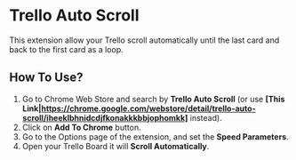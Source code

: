 # Trello Auto Scroll

This extension allow your Trello scroll automatically until the last card and back to the first card as a loop.

## How To Use?

1. Go to Chrome Web Store and search by **Trello Auto Scroll** (or use **[This Link|https://chrome.google.com/webstore/detail/trello-auto-scroll/iheeklbhnidcdjfkonakkkbbjophomkk]** instead).
1. Click on **Add To Chrome** button.
1. Go to the Options page of the extension, and set the **Speed Parameters**.
1. Open your Trello Board it will **Scroll Automatically**.
